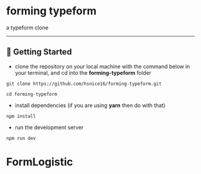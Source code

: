 # forming typeform

a typeform clone

---

## 🔌 Getting Started

- clone the repository on your local machine with the command below in your terminal, and cd into the **forming-typeform** folder

```
git clone https://github.com/hsnice16/forming-typeform.git

cd forming-typeform
```

- install dependencies (if you are using **yarn** then do with that)

```
npm install
```

- run the development server

```
npm run dev
```
# FormLogistic

